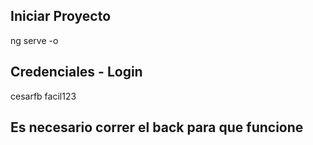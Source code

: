 ## Iniciar Proyecto 
ng serve -o

## Credenciales - Login
cesarfb
facil123

## Es necesario correr el back para que funcione
